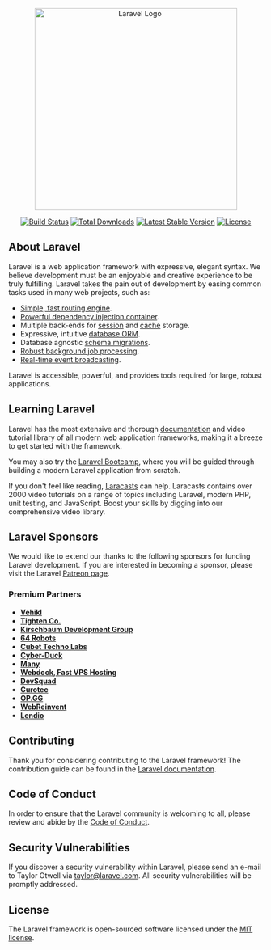 <p align="center"><a href="https://laravel.com" target="_blank"><img src="https://raw.githubusercontent.com/laravel/art/master/logo-lockup/5%20SVG/2%20CMYK/1%20Full%20Color/laravel-logolockup-cmyk-red.svg" width="400" alt="Laravel Logo"></a></p>

<p align="center">
<a href="https://travis-ci.org/laravel/framework"><img src="https://travis-ci.org/laravel/framework.svg" alt="Build Status"></a>
<a href="https://packagist.org/packages/laravel/framework"><img src="https://img.shields.io/packagist/dt/laravel/framework" alt="Total Downloads"></a>
<a href="https://packagist.org/packages/laravel/framework"><img src="https://img.shields.io/packagist/v/laravel/framework" alt="Latest Stable Version"></a>
<a href="https://packagist.org/packages/laravel/framework"><img src="https://img.shields.io/packagist/l/laravel/framework" alt="License"></a>
</p>

## About Laravel

Laravel is a web application framework with expressive, elegant syntax. We
believe development must be an enjoyable and creative experience to be truly
fulfilling. Laravel takes the pain out of development by easing common tasks
used in many web projects, such as:

- [Simple, fast routing engine](https://laravel.com/docs/routing).
- [Powerful dependency injection container](https://laravel.com/docs/container).
- Multiple back-ends for [session](https://laravel.com/docs/session) and
  [cache](https://laravel.com/docs/cache) storage.
- Expressive, intuitive [database ORM](https://laravel.com/docs/eloquent).
- Database agnostic [schema migrations](https://laravel.com/docs/migrations).
- [Robust background job processing](https://laravel.com/docs/queues).
- [Real-time event broadcasting](https://laravel.com/docs/broadcasting).

Laravel is accessible, powerful, and provides tools required for large, robust
applications.

## Learning Laravel

Laravel has the most extensive and thorough
[documentation](https://laravel.com/docs) and video tutorial library of all
modern web application frameworks, making it a breeze to get started with the
framework.

You may also try the [Laravel Bootcamp](https://bootcamp.laravel.com), where you
will be guided through building a modern Laravel application from scratch.

If you don't feel like reading, [Laracasts](https://laracasts.com) can help.
Laracasts contains over 2000 video tutorials on a range of topics including
Laravel, modern PHP, unit testing, and JavaScript. Boost your skills by digging
into our comprehensive video library.

## Laravel Sponsors

We would like to extend our thanks to the following sponsors for funding Laravel
development. If you are interested in becoming a sponsor, please visit the
Laravel [Patreon page](https://patreon.com/taylorotwell).

### Premium Partners

- **[Vehikl](https://vehikl.com/)**
- **[Tighten Co.](https://tighten.co)**
- **[Kirschbaum Development Group](https://kirschbaumdevelopment.com)**
- **[64 Robots](https://64robots.com)**
- **[Cubet Techno Labs](https://cubettech.com)**
- **[Cyber-Duck](https://cyber-duck.co.uk)**
- **[Many](https://www.many.co.uk)**
- **[Webdock, Fast VPS Hosting](https://www.webdock.io/en)**
- **[DevSquad](https://devsquad.com)**
- **[Curotec](https://www.curotec.com/services/technologies/laravel/)**
- **[OP.GG](https://op.gg)**
- **[WebReinvent](https://webreinvent.com/?utm_source=laravel&utm_medium=github&utm_campaign=patreon-sponsors)**
- **[Lendio](https://lendio.com)**

## Contributing

Thank you for considering contributing to the Laravel framework! The
contribution guide can be found in the
[Laravel documentation](https://laravel.com/docs/contributions).

## Code of Conduct

In order to ensure that the Laravel community is welcoming to all, please review
and abide by the
[Code of Conduct](https://laravel.com/docs/contributions#code-of-conduct).

## Security Vulnerabilities

If you discover a security vulnerability within Laravel, please send an e-mail
to Taylor Otwell via [taylor@laravel.com](mailto:taylor@laravel.com). All
security vulnerabilities will be promptly addressed.

## License

The Laravel framework is open-sourced software licensed under the
[MIT license](https://opensource.org/licenses/MIT).
